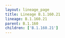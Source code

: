 ```yaml
---
layout: lineage_page
title: Lineage B.1.160.21
lineage: B.1.160.21
parent: B.1.160
children: ['B.1.160.21']
---
```

